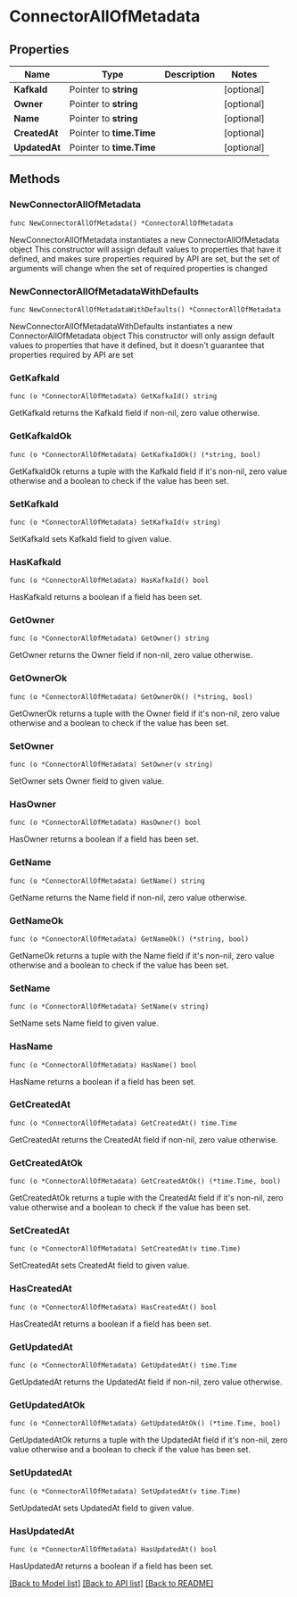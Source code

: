 # ConnectorAllOfMetadata

## Properties

Name | Type | Description | Notes
------------ | ------------- | ------------- | -------------
**KafkaId** | Pointer to **string** |  | [optional] 
**Owner** | Pointer to **string** |  | [optional] 
**Name** | Pointer to **string** |  | [optional] 
**CreatedAt** | Pointer to **time.Time** |  | [optional] 
**UpdatedAt** | Pointer to **time.Time** |  | [optional] 

## Methods

### NewConnectorAllOfMetadata

`func NewConnectorAllOfMetadata() *ConnectorAllOfMetadata`

NewConnectorAllOfMetadata instantiates a new ConnectorAllOfMetadata object
This constructor will assign default values to properties that have it defined,
and makes sure properties required by API are set, but the set of arguments
will change when the set of required properties is changed

### NewConnectorAllOfMetadataWithDefaults

`func NewConnectorAllOfMetadataWithDefaults() *ConnectorAllOfMetadata`

NewConnectorAllOfMetadataWithDefaults instantiates a new ConnectorAllOfMetadata object
This constructor will only assign default values to properties that have it defined,
but it doesn't guarantee that properties required by API are set

### GetKafkaId

`func (o *ConnectorAllOfMetadata) GetKafkaId() string`

GetKafkaId returns the KafkaId field if non-nil, zero value otherwise.

### GetKafkaIdOk

`func (o *ConnectorAllOfMetadata) GetKafkaIdOk() (*string, bool)`

GetKafkaIdOk returns a tuple with the KafkaId field if it's non-nil, zero value otherwise
and a boolean to check if the value has been set.

### SetKafkaId

`func (o *ConnectorAllOfMetadata) SetKafkaId(v string)`

SetKafkaId sets KafkaId field to given value.

### HasKafkaId

`func (o *ConnectorAllOfMetadata) HasKafkaId() bool`

HasKafkaId returns a boolean if a field has been set.

### GetOwner

`func (o *ConnectorAllOfMetadata) GetOwner() string`

GetOwner returns the Owner field if non-nil, zero value otherwise.

### GetOwnerOk

`func (o *ConnectorAllOfMetadata) GetOwnerOk() (*string, bool)`

GetOwnerOk returns a tuple with the Owner field if it's non-nil, zero value otherwise
and a boolean to check if the value has been set.

### SetOwner

`func (o *ConnectorAllOfMetadata) SetOwner(v string)`

SetOwner sets Owner field to given value.

### HasOwner

`func (o *ConnectorAllOfMetadata) HasOwner() bool`

HasOwner returns a boolean if a field has been set.

### GetName

`func (o *ConnectorAllOfMetadata) GetName() string`

GetName returns the Name field if non-nil, zero value otherwise.

### GetNameOk

`func (o *ConnectorAllOfMetadata) GetNameOk() (*string, bool)`

GetNameOk returns a tuple with the Name field if it's non-nil, zero value otherwise
and a boolean to check if the value has been set.

### SetName

`func (o *ConnectorAllOfMetadata) SetName(v string)`

SetName sets Name field to given value.

### HasName

`func (o *ConnectorAllOfMetadata) HasName() bool`

HasName returns a boolean if a field has been set.

### GetCreatedAt

`func (o *ConnectorAllOfMetadata) GetCreatedAt() time.Time`

GetCreatedAt returns the CreatedAt field if non-nil, zero value otherwise.

### GetCreatedAtOk

`func (o *ConnectorAllOfMetadata) GetCreatedAtOk() (*time.Time, bool)`

GetCreatedAtOk returns a tuple with the CreatedAt field if it's non-nil, zero value otherwise
and a boolean to check if the value has been set.

### SetCreatedAt

`func (o *ConnectorAllOfMetadata) SetCreatedAt(v time.Time)`

SetCreatedAt sets CreatedAt field to given value.

### HasCreatedAt

`func (o *ConnectorAllOfMetadata) HasCreatedAt() bool`

HasCreatedAt returns a boolean if a field has been set.

### GetUpdatedAt

`func (o *ConnectorAllOfMetadata) GetUpdatedAt() time.Time`

GetUpdatedAt returns the UpdatedAt field if non-nil, zero value otherwise.

### GetUpdatedAtOk

`func (o *ConnectorAllOfMetadata) GetUpdatedAtOk() (*time.Time, bool)`

GetUpdatedAtOk returns a tuple with the UpdatedAt field if it's non-nil, zero value otherwise
and a boolean to check if the value has been set.

### SetUpdatedAt

`func (o *ConnectorAllOfMetadata) SetUpdatedAt(v time.Time)`

SetUpdatedAt sets UpdatedAt field to given value.

### HasUpdatedAt

`func (o *ConnectorAllOfMetadata) HasUpdatedAt() bool`

HasUpdatedAt returns a boolean if a field has been set.


[[Back to Model list]](../README.md#documentation-for-models) [[Back to API list]](../README.md#documentation-for-api-endpoints) [[Back to README]](../README.md)


